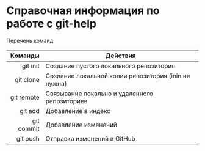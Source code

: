 # Справочная информация по работе с git-help

Перечень команд

Команды | Действия
-------------:|---------------------
git init | Создание пустого локального репозитория
git clone | Создание локальной копии репозитория (inin не нужна)
git remote | Связывание локально и  удаленного репозиториев
git add | Добавление в индекс
git commit | Добавление изменений
git push| Отправка изменений в GitHub
